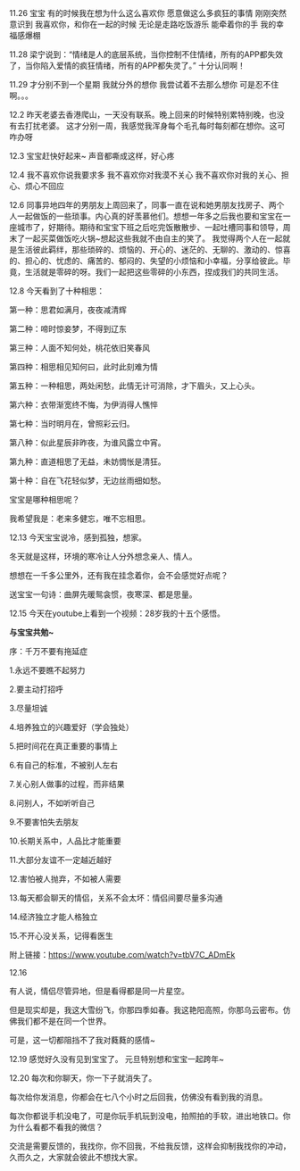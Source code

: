 11.26
宝宝
有的时候我在想为什么这么喜欢你
愿意做这么多疯狂的事情
刚刚突然意识到
我喜欢你，和你在一起的时候
无论是走路吃饭游乐
能牵着你的手
我的幸福感爆棚

11.28
梁宁说到：“情绪是人的底层系统，当你控制不住情绪，所有的APP都失效了，当你陷入爱情的疯狂情绪，所有的APP都失灵了。”
十分认同啊！

11.29
才分别不到一个星期
我就分外的想你
我尝试着不去那么想你
可是忍不住啊。。。

12.2
昨天老婆去香港爬山，一天没有联系。晚上回来的时候特别累特别晚，也没有去打扰老婆。
这才分别一周，我感觉我浑身每个毛孔每时每刻都在想你。这可咋办呀

12.3
宝宝赶快好起来~
声音都嘶成这样，好心疼

12.4
我不喜欢你说我要求多
我不喜欢你对我漠不关心
我不喜欢你对我的关心、担心、烦心不回应

12.6
同事异地四年的男朋友上周回来了，同事一直在说和她男朋友找房子、两个人一起做饭的一些琐事。内心真的好羡慕他们。想想一年多之后我也要和宝宝在一座城市了，好期待。期待和宝宝下班之后吃完饭散散步、一起吐槽同事和领导，周末了一起买菜做饭吃火锅~想起这些我就不由自主的笑了。
我觉得两个人在一起就是生活彼此羁绊，那些琐碎的、烦恼的、开心的、迷茫的、无聊的、激动的、惊喜的、担心的、忧虑的、痛苦的、郁闷的、失望的小烦恼和小幸福，分享给彼此。毕竟，生活就是零碎的呀。我们一起把这些零碎的小东西，捏成我们的共同生活。

12.8
今天看到了十种相思：

第一种：思君如满月，夜夜减清辉

第二种：啼时惊妾梦，不得到辽东

第三种：人面不知何处，桃花依旧笑春风

第四种：相思相见知何曰，此时此刻难为情

第五种：一种相思，两处闲愁，此情无计可消除，才下眉头，又上心头。

第六种：衣带渐宽终不悔，为伊消得人憔悴

第七种：当时明月在，曾照彩云归。

第八种：似此星辰非昨夜，为谁风露立中宵。

第九种：直道相思了无益，未妨惆怅是清狂。

第十种：自在飞花轻似梦，无边丝雨细如愁。

宝宝是哪种相思呢？

我希望我是：老来多健忘，唯不忘相思。

12.13
今天宝宝说冷，感到孤独，想家。

冬天就是这样，环境的寒冷让人分外想念亲人、情人。

想想在一千多公里外，还有我在挂念着你，会不会感觉好点呢？

送宝宝一句诗：曲屏先暖鸳衾惯，夜寒深、都是思量。

12.15
今天在youtube上看到一个视频：28岁我的十五个感悟。

**与宝宝共勉~**

序：千万不要有拖延症

1.永远不要瞧不起努力 

2.要主动打招呼 

3.尽量坦诚 

4.培养独立的兴趣爱好（学会独处） 

5.把时间花在真正重要的事情上

6.有自己的标准，不被别人左右 

7.关心别人做事的过程，而非结果 

8.问别人，不如听听自己 

9.不要害怕失去朋友 

10.长期关系中，人品比才能重要

11.大部分友谊不一定越近越好 

12.害怕被人抛弃，不如被人需要 

13.每天都会聊天的情侣，关系不会太坏：情侣间要尽量多沟通

14.经济独立才能人格独立 

15.不开心没关系，记得看医生

附上链接：https://www.youtube.com/watch?v=tbV7C_ADmEk

12.16

有人说，情侣尽管异地，但是看得都是同一片星空。

但是现实却是，我这大雪纷飞，你那四季如春。我这艳阳高照，你那乌云密布。仿佛我们都不是在同一个世界。

可是，这一切都阻挡不了我对蕤蕤的感情~

12.19
感觉好久没有见到宝宝了。
元旦特别想和宝宝一起跨年~

12.20
每次和你聊天，你一下子就消失了。

每次给你发消息，你都会在七八个小时之后回我，仿佛没有看到我的消息。

每次你都说手机没电了，可是你玩手机玩到没电，拍照拍的手软，进出地铁口。你为什么看都不看我的微信？

交流是需要反馈的，我找你，你不回我，不给我反馈，这样会抑制我找你的冲动，久而久之，大家就会彼此不想找大家。
<!--stackedit_data:
eyJoaXN0b3J5IjpbMTY4MDQ1OTc0NywtOTkwMjI4NTAsLTUyNj
Q1NDk3MSwtMTI0NzgzODY1NiwxOTUzNTk3NTg3LDExNTAwMjQx
ODFdfQ==
-->